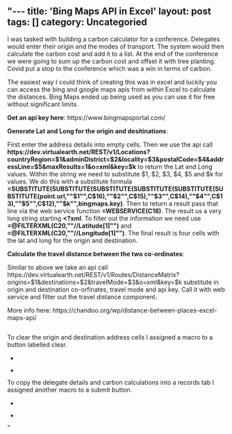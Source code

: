 "---
title: 'Bing Maps API in Excel'
layout: post
tags: []
category: 
Uncategoried
---

<p>I was tasked with building a carbon calculator for a conference. Delegates would enter their origin and the modes of transport. The system would then calculate the carbon cost and add it to a list. At the end of the conference we were going to sum up the carbon cost and offset it with tree planting. Covid put a stop to the conference which was a win in terms of carbon.</p>



<p>The easiest way I could think of creating this was in excel and luckily you can access the bing and google maps apis from within Excel to calculate the distances. Bing Maps ended up being used as you can use it for free without significant limits.</p>



<p><strong>Get an api key here</strong>: https://www.bingmapsportal.com/</p>



<p><strong>Generate Lat and Long for the origin and desitinations</strong>:</p>



<p>First enter the address details into empty cells. Then we use the api call    <strong>https://dev.virtualearth.net/REST/v1/Locations?countryRegion=$1&amp;adminDistrict=$2&amp;locality=$3&amp;postalCode=$4&amp;addressLine=$5&amp;maxResults=1&amp;o=xml&amp;key=$k</strong>    to return the Lat and Long values. Within the string we need to substitute $1, $2, $3, $4, $5 and $k for values. We do this with a substitute formula <strong>=SUBSTITUTE(SUBSTITUTE(SUBSTITUTE(SUBSTITUTE(SUBSTITUTE(SUBSTITUTE(point.url,""$1"",C$16),""$2"",C$15),""$3"",C$14),""$4"",C$13),""$5"",C$12),""$k"",bingmaps.key)</strong>. Then to return a result pass that line via the web service function <strong>=WEBSERVICE(C18)</strong>. The result us a very long string starting <strong>&lt;?xml</strong>. To filter out the information we need use <strong>=@FILTERXML(C20,""//Latitude[1]"")</strong> and <strong>=@FILTERXML(C20,""//Longitude[1]"")</strong>. The final result is four cells with the lat and long for the origin and destination.</p>



<p><strong>Calculate the travel distance between the two co-ordinates</strong>:</p>



<p>Similar to above we take an api call https://dev.virtualearth.net/REST/v1/Routes/DistanceMatrix?origins=$1&amp;destinations=$2&amp;travelMode=$3&amp;o=xml&amp;key=$k substitute in origin and destination co-orfinates, travel mode and api key. Call it with web service and filter out the travel distance component.</p>



<p>More info here: https://chandoo.org/wp/distance-between-places-excel-maps-api/</p>


<!-- wp:image {""id"":185,""sizeSlug"":""large""} -->
<figure class=""wp-block-image size-large""><img src=""https://gisdriverslicence.files.wordpress.com/2020/09/carbon-footprint-calculator.png?w=700"" alt="""" class=""wp-image-185"" /></figure>
<!-- /wp:image -->


<p>To clear the origin and destination address cells I assigned a macro to a button labelled clear.</p>


<!-- wp:coblocks/gallery-masonry {""align"":""wide"",""gridSize"":""lrg""} -->
<div class=""wp-block-coblocks-gallery-masonry alignwide""><div class=""coblocks-gallery has-caption-style-dark has-gutter""><ul class=""has-grid-lrg has-gutter-15 has-gutter-mobile-15""><li class=""coblocks-gallery--item""><figure class=""coblocks-gallery--figure""><img src=""https://gisdriverslicence.files.wordpress.com/2020/09/asign-macro-to-button-1.png?w=692"" alt="""" data-id=""180"" data-imglink="""" data-link=""https://gisdriverslicence.wordpress.com/asign-macro-to-button-1/"" class=""wp-image-180"" /></figure></li><li class=""coblocks-gallery--item""><figure class=""coblocks-gallery--figure""><img src=""https://gisdriverslicence.files.wordpress.com/2020/09/clear-cells-macro-1.png?w=237"" alt="""" data-id=""181"" data-imglink="""" data-link=""https://gisdriverslicence.wordpress.com/clear-cells-macro-1/"" class=""wp-image-181"" /></figure></li></ul></div></div>
<!-- /wp:coblocks/gallery-masonry -->


<p>To copy the delegate details and carbon calculations into a records tab I assigned another macro to a submit button.</p>


<!-- wp:coblocks/gallery-masonry {""align"":""wide"",""gridSize"":""lrg""} -->
<div class=""wp-block-coblocks-gallery-masonry alignwide""><div class=""coblocks-gallery has-caption-style-dark has-gutter""><ul class=""has-grid-lrg has-gutter-15 has-gutter-mobile-15""><li class=""coblocks-gallery--item""><figure class=""coblocks-gallery--figure""><img src=""https://gisdriverslicence.files.wordpress.com/2020/09/submit-details-to-list.png?w=700"" alt="""" data-id=""183"" data-imglink="""" class=""wp-image-183"" /></figure></li><li class=""coblocks-gallery--item""><figure class=""coblocks-gallery--figure""><img src=""https://gisdriverslicence.files.wordpress.com/2020/09/copy-to-record-sheet-macro.png?w=700"" alt="""" data-id=""184"" data-imglink="""" class=""wp-image-184"" /></figure></li></ul></div></div>
<!-- /wp:coblocks/gallery-masonry -->"
